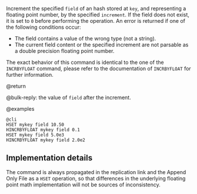 Increment the specified `field` of an hash stored at `key`, and representing
a floating point number, by the specified `increment`. If the field does not
exist, it is set to `0` before performing the operation. An error is returned if
one of the following conditions occur:

* The field contains a value of the wrong type (not a string).
* The current field content or the specified increment are not parsable as a
  double precision floating point number.

The exact behavior of this command is identical to the one of the `INCRBYFLOAT`
command, please refer to the documentation of `INCRBYFLOAT` for further
information.

@return

@bulk-reply: the value of `field` after the increment.

@examples

    @cli
    HSET mykey field 10.50
    HINCRBYFLOAT mykey field 0.1
    HSET mykey field 5.0e3
    HINCRBYFLOAT mykey field 2.0e2

## Implementation details

The command is always propagated in the replication link and the Append Only
File as a `HSET` operation, so that differences in the underlying floating point
math implementation will not be sources of inconsistency.
